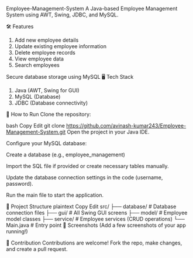 Employee-Management-System
A Java-based Employee Management System using AWT, Swing, JDBC, and MySQL.

🛠 Features
1. Add new employee details
2. Update existing employee information
3. Delete employee records
4. View employee data
5. Search employees

Secure database storage using MySQL
🖥️ Tech Stack
1. Java (AWT, Swing for GUI)
2. MySQL (Database)
3. JDBC (Database connectivity)

🚀 How to Run
Clone the repository:

bash
Copy
Edit
git clone https://github.com/avinash-kumar243/Employee-Management-System.git
Open the project in your Java IDE.

Configure your MySQL database:

Create a database (e.g., employee_management)

Import the SQL file if provided or create necessary tables manually.

Update the database connection settings in the code (username, password).

Run the main file to start the application.

📂 Project Structure
plaintext
Copy
Edit
src/
 ├── database/    # Database connection files
 ├── gui/         # All Swing GUI screens
 ├── model/       # Employee model classes
 ├── service/     # Employee services (CRUD operations)
 └── Main.java    # Entry point
📸 Screenshots
(Add a few screenshots of your app running!)

🤝 Contribution
Contributions are welcome!
Fork the repo, make changes, and create a pull request.
